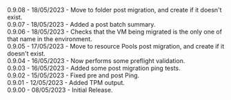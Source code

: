 0.9.08   - 18/05/2023 - Move to folder post migration, and create if it doesn't exist.<br>
0.9.07   - 18/05/2023 - Added a post batch summary.<br>
0.9.06   - 18/05/2023 - Checks that the VM being migrated is the only one of that name in the environment.<br>
0.9.05   - 17/05/2023 - Move to resource Pools post migration, and create if it doesn't exist.<br>
0.9.04   - 16/05/2023 - Now performs some preflight validation.<br>
0.9.03   - 16/05/2023 - Added some post migration ping tests.<br>
0.9.02   - 15/05/2023 - Fixed pre and post Ping.<br>
0.9.01   - 12/05/2023 - Added TPM output.<br>
0.9.00   - 08/05/2023 - Initial Release.<br>
